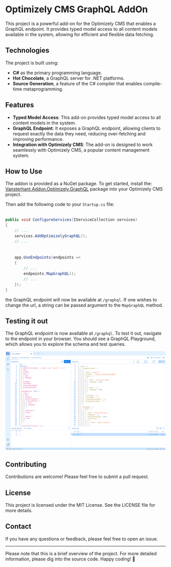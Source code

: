 # Optimizely CMS GraphQL AddOn

This project is a powerful add-on for the Optimizely CMS that enables a GraphQL endpoint. It provides typed model access to all content models available in the system, allowing for efficient and flexible data fetching.

## Technologies

The project is built using:

- **C#** as the primary programming language.
- **Hot Chocolate**, a GraphQL server for .NET platforms.
- **Source Generation**, a feature of the C# compiler that enables compile-time metaprogramming.

## Features

- **Typed Model Access**: This add-on provides typed model access to all content models in the system.
- **GraphQL Endpoint**: It exposes a GraphQL endpoint, allowing clients to request exactly the data they need, reducing over-fetching and improving performance.
- **Integration with Optimizely CMS**: The add-on is designed to work seamlessly with Optimizely CMS, a popular content management system.

## How to Use

The addon is provided as a NuGet package. To get started, install the:  
[Vansterhant.Addon.Optimizely.GraphQL](https://www.nuget.org/packages/vansterhant.Addon.Optimizely.GraphQL/) package into your Optimizely CMS project.

Then add the following code to your `Startup.cs` file:

```csharp

public void ConfigureServices(IServiceCollection services)
{
    // ...
    services.AddOptimizelyGraphQL();
    // ...
    
    
    app.UseEndpoints(endpoints =>
    {
        // ...
        endpoints.MapGraphQL();
        // ...
    });
}
```
the GraphQL endpoint will now be available at `/graphql`. If one wishes to change the url, a string can be passed argument to the `MapGraphQL` method.

## Testing it out
The GraphQL endpoint is now available at `/graphql`. To test it out, navigate to the endpoint in your browser. You should see a GraphQL Playground, which allows you to explore the schema and test queries.  

![GraphQL Playground](./graphql_ui.png)

## Contributing

Contributions are welcome! Please feel free to submit a pull request.

## License

This project is licensed under the MIT License. See the LICENSE file for more details.

## Contact

If you have any questions or feedback, please feel free to open an issue.

---

Please note that this is a brief overview of the project. For more detailed information, please dig into the source code. Happy coding! 🚀